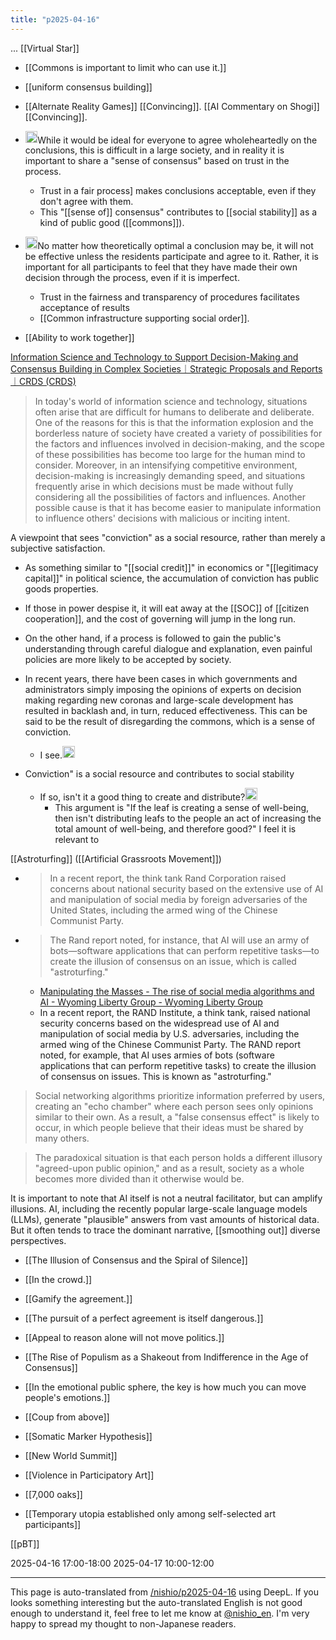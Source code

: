 ```yaml
---
title: "p2025-04-16"
---
```


...
[[Virtual Star]]
- [[Commons is important to limit who can use it.]]
- [[uniform consensus building]]
- [[Alternate Reality Games]]
[[Convincing]].
[[AI Commentary on Shogi]]
[[Convincing]].
- <img src='https://scrapbox.io/api/pages/nishio-en/DR/icon' alt='DR.icon' height="19.5"/>While it would be ideal for everyone to agree wholeheartedly on the conclusions, this is difficult in a large society, and in reality it is important to share a "sense of consensus" based on trust in the process.
    - Trust in a fair process] makes conclusions acceptable, even if they don't agree with them.
    - This "[[sense of]] consensus" contributes to [[social stability]] as a kind of public good ([[commons]]).
- <img src='https://scrapbox.io/api/pages/nishio-en/DR/icon' alt='DR.icon' height="19.5"/>No matter how theoretically optimal a conclusion may be, it will not be effective unless the residents participate and agree to it. Rather, it is important for all participants to feel that they have made their own decision through the process, even if it is imperfect.
    - Trust in the fairness and transparency of procedures facilitates acceptance of results
    - [[Common infrastructure supporting social order]].

- [[Ability to work together]]

[Information Science and Technology to Support Decision-Making and Consensus Building in Complex Societies｜Strategic Proposals and Reports｜CRDS (CRDS)](https://www.jst.go.jp/crds/report/CRDS-FY2017-SP-03.html)
> In today's world of information science and technology, situations often arise that are difficult for humans to deliberate and deliberate. One of the reasons for this is that the information explosion and the borderless nature of society have created a variety of possibilities for the factors and influences involved in decision-making, and the scope of these possibilities has become too large for the human mind to consider. Moreover, in an intensifying competitive environment, decision-making is increasingly demanding speed, and situations frequently arise in which decisions must be made without fully considering all the possibilities of factors and influences. Another possible cause is that it has become easier to manipulate information to influence others' decisions with malicious or inciting intent.

A viewpoint that sees "conviction" as a social resource, rather than merely a subjective satisfaction.
- As something similar to "[[social credit]]" in economics or "[[legitimacy capital]]" in political science, the accumulation of conviction has public goods properties.
- If those in power despise it, it will eat away at the [[SOC]] of [[citizen cooperation]], and the cost of governing will jump in the long run.
- On the other hand, if a process is followed to gain the public's understanding through careful dialogue and explanation, even painful policies are more likely to be accepted by society.
- In recent years, there have been cases in which governments and administrators simply imposing the opinions of experts on decision making regarding new coronas and large-scale development has resulted in backlash and, in turn, reduced effectiveness. This can be said to be the result of disregarding the commons, which is a sense of conviction.
    - I see.<img src='https://scrapbox.io/api/pages/nishio-en/nishio/icon' alt='nishio.icon' height="19.5"/>

- Conviction" is a social resource and contributes to social stability
    - If so, isn't it a good thing to create and distribute?<img src='https://scrapbox.io/api/pages/nishio-en/nishio/icon' alt='nishio.icon' height="19.5"/>
        - This argument is "If the leaf is creating a sense of well-being, then isn't distributing leafs to the people an act of increasing the total amount of well-being, and therefore good?" I feel it is relevant to

[[Astroturfing]] ([[Artificial Grassroots Movement]])
- > In a recent report, the think tank Rand Corporation raised concerns about national security based on the extensive use of AI and manipulation of social media by foreign adversaries of the United States, including the armed wing of the Chinese Communist Party.
- >  The Rand report noted, for instance, that AI will use an army of bots—software applications that can perform repetitive tasks—to create the illusion of consensus on an issue, which is called "astroturfing."
    - [Manipulating the Masses - The rise of social media algorithms and AI - Wyoming Liberty Group - Wyoming Liberty Group](https://wyliberty.org/blog/government-transparency/manipulating-the-masses-the-rise-of-social-media-algorithms-and-ai)
    - In a recent report, the RAND Institute, a think tank, raised national security concerns based on the widespread use of AI and manipulation of social media by U.S. adversaries, including the armed wing of the Chinese Communist Party. The RAND report noted, for example, that AI uses armies of bots (software applications that can perform repetitive tasks) to create the illusion of consensus on issues. This is known as "astroturfing."

> Social networking algorithms prioritize information preferred by users, creating an "echo chamber" where each person sees only opinions similar to their own. As a result, a "false consensus effect" is likely to occur, in which people believe that their ideas must be shared by many others.

> The paradoxical situation is that each person holds a different illusory "agreed-upon public opinion," and as a result, society as a whole becomes more divided than it otherwise would be.

It is important to note that AI itself is not a neutral facilitator, but can amplify illusions. AI, including the recently popular large-scale language models (LLMs), generate "plausible" answers from vast amounts of historical data. But it often tends to trace the dominant narrative, [[smoothing out]] diverse perspectives.

- [[The Illusion of Consensus and the Spiral of Silence]]

- [[In the crowd.]]

- [[Gamify the agreement.]]

- [[The pursuit of a perfect agreement is itself dangerous.]]

- [[Appeal to reason alone will not move politics.]]


- [[The Rise of Populism as a Shakeout from Indifference in the Age of Consensus]]

- [[In the emotional public sphere, the key is how much you can move people's emotions.]]

- [[Coup from above]]

- [[Somatic Marker Hypothesis]]

- [[New World Summit]]

- [[Violence in Participatory Art]]

- [[7,000 oaks]]

- [[Temporary utopia established only among self-selected art participants]]

[[pBT]]

2025-04-16 17:00-18:00
2025-04-17 10:00-12:00

---
This page is auto-translated from [/nishio/p2025-04-16](https://scrapbox.io/nishio/p2025-04-16) using DeepL. If you looks something interesting but the auto-translated English is not good enough to understand it, feel free to let me know at [@nishio_en](https://twitter.com/nishio_en). I'm very happy to spread my thought to non-Japanese readers.
